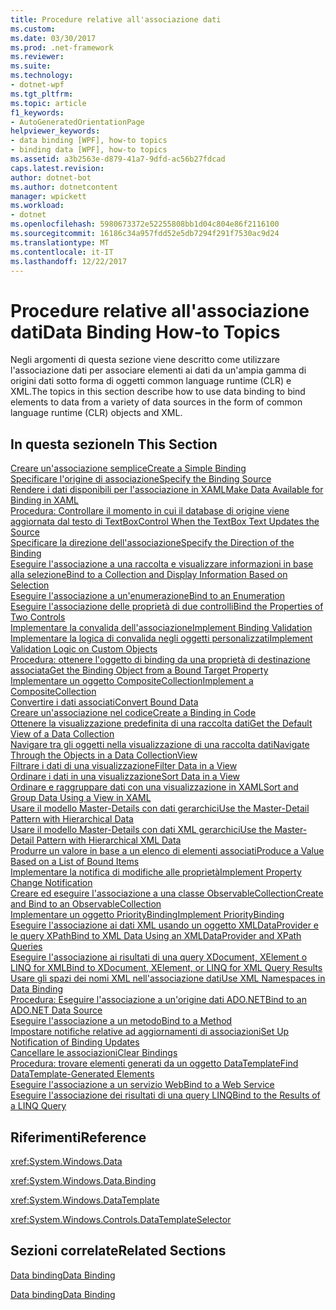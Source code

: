 ```yaml
---
title: Procedure relative all'associazione dati
ms.custom: 
ms.date: 03/30/2017
ms.prod: .net-framework
ms.reviewer: 
ms.suite: 
ms.technology:
- dotnet-wpf
ms.tgt_pltfrm: 
ms.topic: article
f1_keywords:
- AutoGeneratedOrientationPage
helpviewer_keywords:
- data binding [WPF], how-to topics
- binding data [WPF], how-to topics
ms.assetid: a3b2563e-d879-41a7-9dfd-ac56b27fdcad
caps.latest.revision: 
author: dotnet-bot
ms.author: dotnetcontent
manager: wpickett
ms.workload:
- dotnet
ms.openlocfilehash: 5980673372e52255808bb1d04c804e86f2116100
ms.sourcegitcommit: 16186c34a957fdd52e5db7294f291f7530ac9d24
ms.translationtype: MT
ms.contentlocale: it-IT
ms.lasthandoff: 12/22/2017
---
```

# <a name="data-binding-how-to-topics"></a><span data-ttu-id="b7498-102">Procedure relative all'associazione dati</span><span class="sxs-lookup"><span data-stu-id="b7498-102">Data Binding How-to Topics</span></span>
<span data-ttu-id="b7498-103">Negli argomenti di questa sezione viene descritto come utilizzare l'associazione dati per associare elementi ai dati da un'ampia gamma di origini dati sotto forma di oggetti common language runtime (CLR) e XML.</span><span class="sxs-lookup"><span data-stu-id="b7498-103">The topics in this section describe how to use data binding to bind elements to data from a variety of data sources in the form of common language runtime (CLR) objects and XML.</span></span>  
  
## <a name="in-this-section"></a><span data-ttu-id="b7498-104">In questa sezione</span><span class="sxs-lookup"><span data-stu-id="b7498-104">In This Section</span></span>  
 [<span data-ttu-id="b7498-105">Creare un'associazione semplice</span><span class="sxs-lookup"><span data-stu-id="b7498-105">Create a Simple Binding</span></span>](../../../../docs/framework/wpf/data/how-to-create-a-simple-binding.md)  
 [<span data-ttu-id="b7498-106">Specificare l'origine di associazione</span><span class="sxs-lookup"><span data-stu-id="b7498-106">Specify the Binding Source</span></span>](../../../../docs/framework/wpf/data/how-to-specify-the-binding-source.md)  
 [<span data-ttu-id="b7498-107">Rendere i dati disponibili per l'associazione in XAML</span><span class="sxs-lookup"><span data-stu-id="b7498-107">Make Data Available for Binding in XAML</span></span>](../../../../docs/framework/wpf/data/how-to-make-data-available-for-binding-in-xaml.md)  
 [<span data-ttu-id="b7498-108">Procedura: Controllare il momento in cui il database di origine viene aggiornata dal testo di TextBox</span><span class="sxs-lookup"><span data-stu-id="b7498-108">Control When the TextBox Text Updates the Source</span></span>](../../../../docs/framework/wpf/data/how-to-control-when-the-textbox-text-updates-the-source.md)  
 [<span data-ttu-id="b7498-109">Specificare la direzione dell'associazione</span><span class="sxs-lookup"><span data-stu-id="b7498-109">Specify the Direction of the Binding</span></span>](../../../../docs/framework/wpf/data/how-to-specify-the-direction-of-the-binding.md)  
 [<span data-ttu-id="b7498-110">Eseguire l'associazione a una raccolta e visualizzare informazioni in base alla selezione</span><span class="sxs-lookup"><span data-stu-id="b7498-110">Bind to a Collection and Display Information Based on Selection</span></span>](../../../../docs/framework/wpf/data/how-to-bind-to-a-collection-and-display-information-based-on-selection.md)  
 [<span data-ttu-id="b7498-111">Eseguire l'associazione a un'enumerazione</span><span class="sxs-lookup"><span data-stu-id="b7498-111">Bind to an Enumeration</span></span>](../../../../docs/framework/wpf/data/how-to-bind-to-an-enumeration.md)  
 [<span data-ttu-id="b7498-112">Eseguire l'associazione delle proprietà di due controlli</span><span class="sxs-lookup"><span data-stu-id="b7498-112">Bind the Properties of Two Controls</span></span>](../../../../docs/framework/wpf/data/how-to-bind-the-properties-of-two-controls.md)  
 [<span data-ttu-id="b7498-113">Implementare la convalida dell'associazione</span><span class="sxs-lookup"><span data-stu-id="b7498-113">Implement Binding Validation</span></span>](../../../../docs/framework/wpf/data/how-to-implement-binding-validation.md)  
 [<span data-ttu-id="b7498-114">Implementare la logica di convalida negli oggetti personalizzati</span><span class="sxs-lookup"><span data-stu-id="b7498-114">Implement Validation Logic on Custom Objects</span></span>](../../../../docs/framework/wpf/data/how-to-implement-validation-logic-on-custom-objects.md)  
 [<span data-ttu-id="b7498-115">Procedura: ottenere l'oggetto di binding da una proprietà di destinazione associata</span><span class="sxs-lookup"><span data-stu-id="b7498-115">Get the Binding Object from a Bound Target Property</span></span>](../../../../docs/framework/wpf/data/how-to-get-the-binding-object-from-a-bound-target-property.md)  
 [<span data-ttu-id="b7498-116">Implementare un oggetto CompositeCollection</span><span class="sxs-lookup"><span data-stu-id="b7498-116">Implement a CompositeCollection</span></span>](../../../../docs/framework/wpf/data/how-to-implement-a-compositecollection.md)  
 [<span data-ttu-id="b7498-117">Convertire i dati associati</span><span class="sxs-lookup"><span data-stu-id="b7498-117">Convert Bound Data</span></span>](../../../../docs/framework/wpf/data/how-to-convert-bound-data.md)  
 [<span data-ttu-id="b7498-118">Creare un'associazione nel codice</span><span class="sxs-lookup"><span data-stu-id="b7498-118">Create a Binding in Code</span></span>](../../../../docs/framework/wpf/data/how-to-create-a-binding-in-code.md)  
 [<span data-ttu-id="b7498-119">Ottenere la visualizzazione predefinita di una raccolta dati</span><span class="sxs-lookup"><span data-stu-id="b7498-119">Get the Default View of a Data Collection</span></span>](../../../../docs/framework/wpf/data/how-to-get-the-default-view-of-a-data-collection.md)  
 [<span data-ttu-id="b7498-120">Navigare tra gli oggetti nella visualizzazione di una raccolta dati</span><span class="sxs-lookup"><span data-stu-id="b7498-120">Navigate Through the Objects in a Data CollectionView</span></span>](../../../../docs/framework/wpf/data/how-to-navigate-through-the-objects-in-a-data-collectionview.md)  
 [<span data-ttu-id="b7498-121">Filtrare i dati di una visualizzazione</span><span class="sxs-lookup"><span data-stu-id="b7498-121">Filter Data in a View</span></span>](../../../../docs/framework/wpf/data/how-to-filter-data-in-a-view.md)  
 [<span data-ttu-id="b7498-122">Ordinare i dati in una visualizzazione</span><span class="sxs-lookup"><span data-stu-id="b7498-122">Sort Data in a View</span></span>](../../../../docs/framework/wpf/data/how-to-sort-data-in-a-view.md)  
 [<span data-ttu-id="b7498-123">Ordinare e raggruppare dati con una visualizzazione in XAML</span><span class="sxs-lookup"><span data-stu-id="b7498-123">Sort and Group Data Using a View in XAML</span></span>](../../../../docs/framework/wpf/data/how-to-sort-and-group-data-using-a-view-in-xaml.md)  
 [<span data-ttu-id="b7498-124">Usare il modello Master-Details con dati gerarchici</span><span class="sxs-lookup"><span data-stu-id="b7498-124">Use the Master-Detail Pattern with Hierarchical Data</span></span>](../../../../docs/framework/wpf/data/how-to-use-the-master-detail-pattern-with-hierarchical-data.md)  
 [<span data-ttu-id="b7498-125">Usare il modello Master-Details con dati XML gerarchici</span><span class="sxs-lookup"><span data-stu-id="b7498-125">Use the Master-Detail Pattern with Hierarchical XML Data</span></span>](../../../../docs/framework/wpf/data/how-to-use-the-master-detail-pattern-with-hierarchical-xml-data.md)  
 [<span data-ttu-id="b7498-126">Produrre un valore in base a un elenco di elementi associati</span><span class="sxs-lookup"><span data-stu-id="b7498-126">Produce a Value Based on a List of Bound Items</span></span>](../../../../docs/framework/wpf/data/how-to-produce-a-value-based-on-a-list-of-bound-items.md)  
 [<span data-ttu-id="b7498-127">Implementare la notifica di modifiche alle proprietà</span><span class="sxs-lookup"><span data-stu-id="b7498-127">Implement Property Change Notification</span></span>](../../../../docs/framework/wpf/data/how-to-implement-property-change-notification.md)  
 [<span data-ttu-id="b7498-128">Creare ed eseguire l'associazione a una classe ObservableCollection</span><span class="sxs-lookup"><span data-stu-id="b7498-128">Create and Bind to an ObservableCollection</span></span>](../../../../docs/framework/wpf/data/how-to-create-and-bind-to-an-observablecollection.md)  
 [<span data-ttu-id="b7498-129">Implementare un oggetto PriorityBinding</span><span class="sxs-lookup"><span data-stu-id="b7498-129">Implement PriorityBinding</span></span>](../../../../docs/framework/wpf/data/how-to-implement-prioritybinding.md)  
 [<span data-ttu-id="b7498-130">Eseguire l'associazione ai dati XML usando un oggetto XMLDataProvider e le query XPath</span><span class="sxs-lookup"><span data-stu-id="b7498-130">Bind to XML Data Using an XMLDataProvider and XPath Queries</span></span>](../../../../docs/framework/wpf/data/how-to-bind-to-xml-data-using-an-xmldataprovider-and-xpath-queries.md)  
 [<span data-ttu-id="b7498-131">Eseguire l'associazione ai risultati di una query XDocument, XElement o LINQ for XML</span><span class="sxs-lookup"><span data-stu-id="b7498-131">Bind to XDocument, XElement, or LINQ for XML Query Results</span></span>](../../../../docs/framework/wpf/data/how-to-bind-to-xdocument-xelement-or-linq-for-xml-query-results.md)  
 [<span data-ttu-id="b7498-132">Usare gli spazi dei nomi XML nell'associazione dati</span><span class="sxs-lookup"><span data-stu-id="b7498-132">Use XML Namespaces in Data Binding</span></span>](../../../../docs/framework/wpf/data/how-to-use-xml-namespaces-in-data-binding.md)  
 [<span data-ttu-id="b7498-133">Procedura: Eseguire l'associazione a un'origine dati ADO.NET</span><span class="sxs-lookup"><span data-stu-id="b7498-133">Bind to an ADO.NET Data Source</span></span>](../../../../docs/framework/wpf/data/how-to-bind-to-an-ado-net-data-source.md)  
 [<span data-ttu-id="b7498-134">Eseguire l'associazione a un metodo</span><span class="sxs-lookup"><span data-stu-id="b7498-134">Bind to a Method</span></span>](../../../../docs/framework/wpf/data/how-to-bind-to-a-method.md)  
 [<span data-ttu-id="b7498-135">Impostare notifiche relative ad aggiornamenti di associazioni</span><span class="sxs-lookup"><span data-stu-id="b7498-135">Set Up Notification of Binding Updates</span></span>](../../../../docs/framework/wpf/data/how-to-set-up-notification-of-binding-updates.md)  
 [<span data-ttu-id="b7498-136">Cancellare le associazioni</span><span class="sxs-lookup"><span data-stu-id="b7498-136">Clear Bindings</span></span>](../../../../docs/framework/wpf/data/how-to-clear-bindings.md)  
 [<span data-ttu-id="b7498-137">Procedura: trovare elementi generati da un oggetto DataTemplate</span><span class="sxs-lookup"><span data-stu-id="b7498-137">Find DataTemplate-Generated Elements</span></span>](../../../../docs/framework/wpf/data/how-to-find-datatemplate-generated-elements.md)  
 [<span data-ttu-id="b7498-138">Eseguire l'associazione a un servizio Web</span><span class="sxs-lookup"><span data-stu-id="b7498-138">Bind to a Web Service</span></span>](../../../../docs/framework/wpf/data/how-to-bind-to-a-web-service.md)  
 [<span data-ttu-id="b7498-139">Eseguire l'associazione dei risultati di una query LINQ</span><span class="sxs-lookup"><span data-stu-id="b7498-139">Bind to the Results of a LINQ Query</span></span>](../../../../docs/framework/wpf/data/how-to-bind-to-the-results-of-a-linq-query.md)  
  
## <a name="reference"></a><span data-ttu-id="b7498-140">Riferimenti</span><span class="sxs-lookup"><span data-stu-id="b7498-140">Reference</span></span>  
 <xref:System.Windows.Data>  
  
 <xref:System.Windows.Data.Binding>  
  
 <xref:System.Windows.DataTemplate>  
  
 <xref:System.Windows.Controls.DataTemplateSelector>  
  
## <a name="related-sections"></a><span data-ttu-id="b7498-141">Sezioni correlate</span><span class="sxs-lookup"><span data-stu-id="b7498-141">Related Sections</span></span>  
 [<span data-ttu-id="b7498-142">Data binding</span><span class="sxs-lookup"><span data-stu-id="b7498-142">Data Binding</span></span>](../../../../docs/framework/wpf/data/data-binding-wpf.md)  
  
 [<span data-ttu-id="b7498-143">Data binding</span><span class="sxs-lookup"><span data-stu-id="b7498-143">Data Binding</span></span>](../../../../docs/framework/wpf/advanced/optimizing-performance-data-binding.md)
